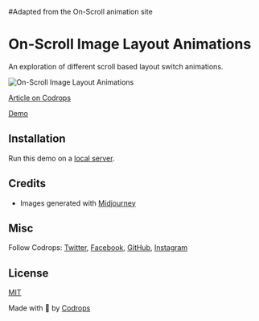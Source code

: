 #Adapted from the On-Scroll animation site


# On-Scroll Image Layout Animations

An exploration of different scroll based layout switch animations.

![On-Scroll Image Layout Animations](https://tympanus.net/codrops/wp-content/uploads/2023/07/scrollbased.jpg?x27628)

[Article on Codrops](https://tympanus.net/codrops/?p=72941)

[Demo](http://tympanus.net/Development/ScrollBasedLayoutAnimations/)

## Installation

Run this demo on a [local server](https://developer.mozilla.org/en-US/docs/Learn/Common_questions/Tools_and_setup/set_up_a_local_testing_server).

## Credits

- Images generated with [Midjourney](https://midjourney.com)

## Misc

Follow Codrops: [Twitter](http://www.twitter.com/codrops), [Facebook](http://www.facebook.com/codrops), [GitHub](https://github.com/codrops), [Instagram](https://www.instagram.com/codropsss/)

## License
[MIT](LICENSE)

Made with :blue_heart:  by [Codrops](http://www.codrops.com)





